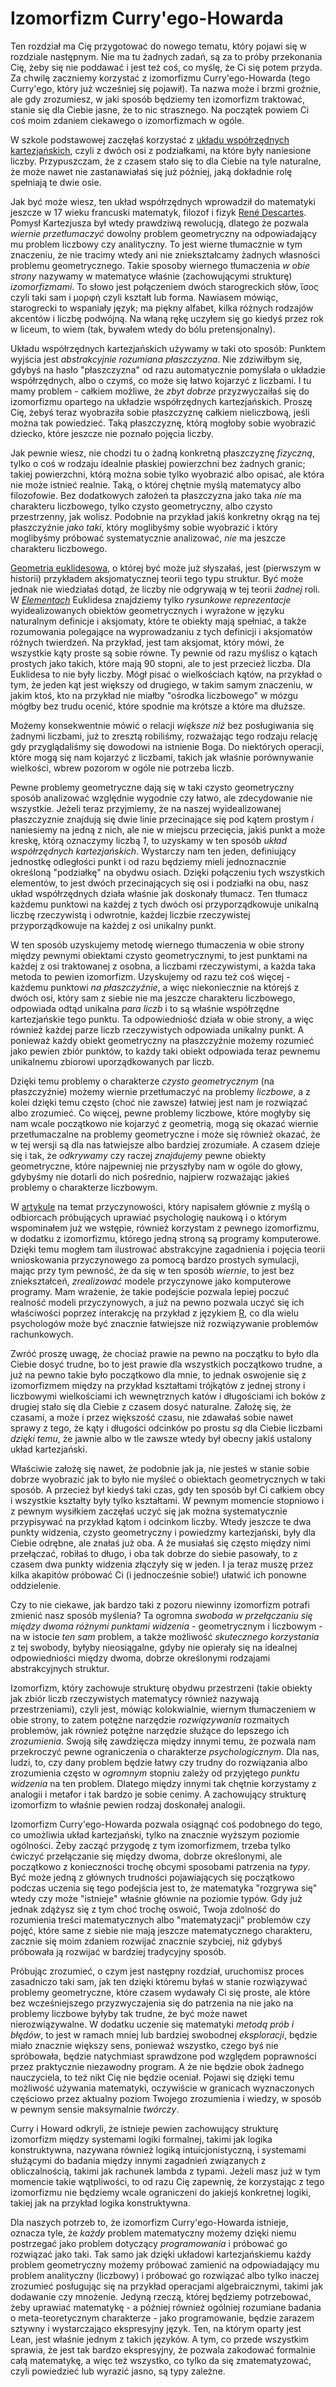 # Izomorfizm Curry'ego-Howarda

Ten rozdział ma Cię przygotować do nowego tematu, który pojawi się w rozdziale następnym. Nie ma tu
żadnych zadań, są za to próby przekonania Cię, żeby się nie poddawać i jest też coś, co myślę, że Ci
się potem przyda. Za chwilę zaczniemy korzystać z izomorfizmu Curry'ego-Howarda (tego Curry'ego,
który już wcześniej się pojawił). Ta nazwa może i brzmi groźnie, ale gdy zrozumiesz, w jaki sposób
będziemy ten izomorfizm traktować, stanie się dla Ciebie jasne, że to nic strasznego. Na początek
powiem Ci coś moim zdaniem ciekawego o izomorfizmach w ogóle.

W szkole podstawowej zaczęłaś korzystać z [układu współrzędnych
kartezjańskich](https://pl.wikipedia.org/wiki/Uk%C5%82ad_wsp%C3%B3%C5%82rz%C4%99dnych_kartezja%C5%84skich),
czyli z dwóch osi z podziałkami, na które były naniesione liczby. Przypuszczam, że z czasem stało
się to dla Ciebie na tyle naturalne, że może nawet nie zastanawiałaś się już później, jaką dokładnie
rolę spełniają te dwie osie.

Jak być może wiesz, ten układ współrzędnych wprowadził do matematyki jeszcze w 17 wieku francuski
matematyk, filozof i fizyk [René
Descartes](https://pl.wikipedia.org/wiki/Ren%C3%A9_Descartes). Pomysł Kartezjusza był wtedy
prawdziwą rewolucją, dlatego że pozwala *wiernie przetłumaczyć* dowolny problem geometryczny na
odpowiadający mu problem liczbowy czy analityczny. To jest wierne tłumacznie w tym znaczeniu, że nie
tracimy wtedy ani nie zniekształcamy żadnych własności problemu geometrycznego. Takie sposoby
wiernego tłumaczenia *w obie strony* nazywamy w matematyce właśnie (zachowującymi strukturę)
*izomorfizmami*. To słowo jest połączeniem dwóch starogreckich słów, ἴσος czyli taki sam i μορφή
czyli kształt lub forma. Nawiasem mówiąc, starogrecki to wspaniały język; ma piękny alfabet, kilka
różnych rodzajów akcentów i liczbę podwójną. Na właną rękę uczyłem się go kiedyś przez rok w liceum,
to wiem (tak, bywałem wtedy do bólu pretensjonalny).

Układu współrzędnych kartezjańskich używamy w taki oto sposób: Punktem wyjścia jest *abstrakcyjnie
rozumiana płaszczyzna*. Nie zdziwiłbym się, gdybyś na hasło "płaszczyzna" od razu automatycznie
pomyślała o układzie współrzędnych, albo o czymś, co może się łatwo kojarzyć z liczbami. I tu mamy
problem - całkiem możliwe, że *zbyt dobrze* przyzwyczaiłaś się do izomorfizmu opartego na układzie
współrzędnych kartezjańskich. Proszę Cię, żebyś teraz wyobraziła sobie płaszczyznę całkiem
nieliczbową, jeśli można tak powiedzieć. Taką płaszczyznę, którą mogłoby sobie wyobrazić dziecko,
które jeszcze nie poznało pojęcia liczby.

Jak pewnie wiesz, nie chodzi tu o żadną konkretną płaszczyznę *fizyczną*, tylko o coś w rodzaju
idealnie płaskiej powierzchni bez żadnych granic; takiej powierzchni, którą można sobie tylko
wyobrazić albo opisać, ale która nie może istnieć realnie. Taką, o której chętnie myślą matematycy
albo filozofowie. Bez dodatkowych założeń ta płaszczyzna jako taka *nie* ma charakteru liczbowego,
tylko czysto geometryczny, albo czysto przestrzenny, jak wolisz. Podobnie na przykład jakiś
konkretny okrąg na tej płaszczyźnie *jako taki*, który moglibyśmy sobie wyobrazić i który moglibyśmy
próbować systematycznie analizować, *nie* ma jeszcze charakteru liczbowego.

[Geometria euklidesowa](https://pl.wikipedia.org/wiki/Geometria_euklidesowa), o której być może już
słyszałaś, jest (pierwszym w historii) przykładem aksjomatycznej teorii tego typu struktur. Być może
jednak nie wiedziałaś dotąd, że liczby nie odgrywają w tej teorii *żadnej* roli. W
[*Elementach*](http://aleph0.clarku.edu/~djoyce/java/elements/toc.html) Euklidesa znajdziemy tylko
*rysunkowe reprezentacje* wyidealizowanych obiektów geometrycznych i wyrażone w języku naturalnym
definicje i aksjomaty, które te obiekty mają spełniać, a także rozumowania polegające na
wyprowadzaniu z tych definicji i aksjomatów różnych twierdzeń. Na przykład, jest tam aksjomat, który
mówi, że wszystkie kąty proste są sobie równe. Ty pewnie od razu myślisz o kątach prostych jako
takich, które mają 90 stopni, ale to jest przecież liczba. Dla Euklidesa to nie były liczby. Mógł
pisać o wielkościach kątów, na przykład o tym, że jeden kąt jest większy od drugiego, w takim samym
znaczeniu, w jakim ktoś, kto na przykład nie miałby "ośrodka liczbowego" w mózgu mógłby bez trudu
ocenić, które spodnie ma krótsze a które ma dłuższe. 

Możemy konsekwentnie mówić o relacji *większe niż* bez posługiwania się żadnymi liczbami, już to
zresztą robiliśmy, rozważając tego rodzaju relację gdy przyglądaliśmy się dowodowi na istnienie
Boga. Do niektórych operacji, które mogą się nam kojarzyć z liczbami, takich jak właśnie
porównywanie wielkości, wbrew pozorom w ogóle nie potrzeba liczb.

Pewne problemy geometryczne dają się w taki czysto geometryczny sposób analizować względnie wygodnie
czy łatwo, ale zdecydowanie nie wszystkie. Jeżeli teraz przyjmiemy, że na naszej wyidealizowanej
płaszczyznie znajdują się dwie linie przecinające się pod kątem prostym *i* naniesiemy na jedną z
nich, ale nie w miejscu przecięcia, jakiś punkt a może kreskę, którą oznaczymy liczbą *1*, to
uzyskamy w ten sposób *układ współrzędnych kartezjańskich*. Wystarczy nam ten jeden, definiujący
jednostkę odległości punkt i od razu będziemy mieli jednoznacznie określoną "podziałkę" na obydwu
osiach. Dzięki połączeniu tych wszystkich elementów, to jest dwóch przecinających się osi i
podziałki na obu, nasz układ współrzędnych działa właśnie jak doskonały tłumacz. Ten tłumacz każdemu
punktowi na każdej z tych dwóch osi przyporządkowuje unikalną liczbę rzeczywistą i odwrotnie, każdej
liczbie rzeczywistej przyporządkowuje na każdej z osi unikalny punkt.

W ten sposób uzyskujemy metodę wiernego tłumaczenia w obie strony między pewnymi obiektami czysto
geometrycznymi, to jest punktami na każdej z osi traktowanej z osobna, a liczbami rzeczywistymi, a
każda taka metoda to pewien izomorfizm. Uzyskujemy od razu też coś więcej - każdemu punktowi *na
płaszczyźnie*, a więc niekoniecznie na którejś z dwóch osi, który sam z siebie nie ma jeszcze
charakteru liczbowego, odpowiada odtąd unikalna *para liczb* i to są właśnie współrzędne
kartezjańskie tego punktu. Ta odpowiedniość działa w obie strony, a więc również każdej parze liczb
rzeczywistych odpowiada unikalny punkt. A ponieważ każdy obiekt geometryczny na płaszczyźnie możemy
rozumieć jako pewien zbiór punktów, to każdy taki obiekt odpowiada teraz pewnemu unikalnemu zbiorowi
uporządkowanych par liczb.

Dzięki temu problemy o charakterze *czysto geometrycznym* (na płaszczyźnie) możemy wiernie
przetłumaczyć na problemy *liczbowe*, a z kolei dzięki temu często (choć nie zawsze) łatwiej jest
nam je rozwiązać albo zrozumieć. Co więcej, pewne problemy liczbowe, które mogłyby się nam wcale
początkowo nie kojarzyć z geometrią, mogą się okazać wiernie przetłumaczalne na problemy
geometryczne i może się również okazać, że w tej wersji są dla nas łatwiejsze albo bardziej
zrozumiałe. A czasem dzieje się i tak, że *odkrywamy* czy raczej *znajdujemy* pewne obiekty
geometryczne, które najpewniej nie przyszłyby nam w ogóle do głowy, gdybyśmy nie dotarli do nich
pośrednio, najpierw rozważając jakieś problemy o charakterze liczbowym.

W [artykule](https://czasopisma.uwm.edu.pl/index.php/pp/article/view/9731/7171) na temat
przyczynowości, który napisałem głównie z myślą o odbiorcach próbujących uprawiać psychologię
naukową i o którym wspominałem już we wstępie, również korzystam z pewnego izomorfizmu, w dodatku z
izomorfizmu, którego jedną stroną są programy komputerowe. Dzięki temu mogłem tam ilustrować
abstrakcyjne zagadnienia i pojęcia teorii wnioskowania przyczynowego za pomocą bardzo prostych
symulacji, mając przy tym pewność, że da się w ten sposób *wiernie*, to jest bez zniekształceń,
*zrealizować* modele przyczynowe jako komputerowe programy. Mam wrażenie, że takie podejście pozwala
lepiej poczuć realność modeli przyczynowych, a już na pewno pozwala uczyć się ich właściwości
poprzez interakcję na przykład z językiem
[R](https://en.wikipedia.org/wiki/R_(programming_language)), co dla wielu psychologów może być
znacznie łatwiejsze niż rozwiązywanie problemów rachunkowych.

Zwróć proszę uwagę, że chociaż prawie na pewno na początku to było dla Ciebie dosyć trudne, bo to
jest prawie dla wszystkich początkowo trudne, a już na pewno takie było początkowo dla mnie, to
jednak oswojenie się z izomorfizmem między na przykład kształtami trójkątów z jednej strony i
liczbowymi wielkościami ich wewnętrznych katów i długościami ich boków z drugiej stało się dla
Ciebie z czasem dosyć naturalne. Założę się, że czasami, a może i przez większość czasu, nie
zdawałaś sobie nawet sprawy z tego, że kąty i długości odcinków po prostu *są* dla Ciebie liczbami
*dzięki temu*, że jawnie albo w tle zawsze wtedy był obecny jakiś ustalony układ
kartezjański. 

Właściwie założę się nawet, że podobnie jak ja, nie jesteś w stanie sobie dobrze wyobrazić jak to
było nie myśleć o obiektach geometrycznych w taki sposób. A przecież był kiedyś taki czas, gdy ten
sposób był Ci całkiem obcy i wszystkie kształty były tylko kształtami. W pewnym momencie stopniowo i
z pewnym wysiłkiem zaczęłaś uczyć się jak można systematycznie przypisywać na przykład kątom i
odcinkom liczby. Wtedy jeszcze te dwa punkty widzenia, czysto geometryczny i powiedzmy kartezjański,
były dla Ciebie odrębne, ale znałaś już oba. A że musiałaś się często między nimi przełączać,
robiłaś to długo, i oba tak dobrze do siebie pasowały, to z czasem dwa punkty widzenia złączyły się
w jeden. I ja teraz muszę przez kilka akapitów próbować Ci (i jednocześnie sobie!) ułatwić ich
ponowne oddzielenie.

Czy to nie ciekawe, jak bardzo taki z pozoru niewinny izomorfizm potrafi zmienić nasz sposób
myślenia? Ta ogromna *swoboda w przełączaniu się między dwoma różnymi punktami widzenia* -
geometrycznym i liczbowym - na w istocie *ten sam* problem, a także możliwość *skutecznego
korzystania* z tej swobody, byłyby nieosiągalne, gdyby nie opierały się na idealnej odpowiedniości
między dwoma, dobrze określonymi rodzajami abstrakcyjnych struktur.

Izomorfizm, który zachowuje strukturę obydwu przestrzeni (takie obiekty jak zbiór liczb
rzeczywistych matematycy również nazywają przestrzeniami), czyli jest, mówiąc kolokwialnie, wiernym
tłumaczeniem w obie strony, to zatem potężne narzędzie *rozwiązywania* rozmaitych problemów, jak
również potężne narzędzie służące do lepszego ich *zrozumienia*. Swoją siłę zawdzięcza między innymi
temu, że pozwala nam przekroczyć pewne ograniczenia o charakterze *psychologicznym*. Dla nas, ludzi,
to, czy dany problem będzie łatwy czy trudny do rozwiązania albo zrozumienia często w *ogromnym*
stopniu zależy od przyjętego *punktu widzenia* na ten problem. Dlatego między innymi tak chętnie
korzystamy z analogii i metafor i tak bardzo je sobie cenimy. A zachowujący strukturę izomorfizm to
właśnie pewien rodzaj doskonałej analogii.

Izomorfizm Curry'ego-Howarda pozwala osiągnąć coś podobnego do tego, co umożliwia układ
kartezjański, tylko na znacznie wyższym poziomie ogólności. Żeby zacząć przygodę z tym izomorfizmem,
trzeba tylko ćwiczyć przełączanie się między dwoma, dobrze określonymi, ale początkowo z
konieczności trochę obcymi sposobami patrzenia na *typy*. Być może jedną z głównych trudności
pojawiających się początkowo podczas uczenia się tego podejścia jest to, że matematyka "rozgrywa
się" wtedy czy może "istnieje" właśnie głównie na poziomie typów. Gdy już jednak zdążysz się z tym
choć trochę oswoić, Twoja zdolność do rozumienia treści matematycznych albo "matematyzacji"
problemów czy pojęć, które same z siebie nie mają jeszcze matematycznego charakteru, zacznie się
moim zdaniem rozwijać znacznie szybciej, niż gdybyś próbowała ją rozwijać w bardziej tradycyjny
sposób.

Próbując zrozumieć, o czym jest następny rozdział, uruchomisz proces zasadniczo taki sam, jak ten
dzięki któremu byłaś w stanie rozwiązywać problemy geometryczne, które czasem wydawały Ci się
proste, ale które bez wcześniejszego przyzwyczajenia się do patrzenia na nie jako na problemy
liczbowe byłyby tak trudne, że być może nawet nierozwiązywalne. W dodatku uczenie się matematyki
*metodą prób i błędów*, to jest w ramach mniej lub bardziej swobodnej *eksploracji*, będzie miało
znacznie większy sens, ponieważ wszystko, czego byś nie spróbowała, będzie natychmiast sprawdzone
pod względem poprawności przez praktycznie niezawodny program. A że nie będzie obok żadnego
nauczyciela, to też nikt Cię nie będzie oceniał. Pojawi się dzięki temu możliwość używania
matematyki, oczywiście w granicach wyznaczonych częściowo przez aktualny poziom Twojego zrozumienia
i wiedzy, w sposób w pewnym sensie maksymalnie *twórczy*.

Curry i Howard odkryli, że istnieje pewien zachowujący strukturę izomorfizm między systemami logiki
formalnej, takimi jak logika konstruktywna, nazywana również logiką intuicjonistyczną, i systemami
służącymi do badania między innymi zagadnień związanych z obliczalnością, takimi jak rachunek lambda
z typami. Jeżeli masz już w tym momencie takie wątpliwości, to od razu Cię zapewnię, że korzystając
z tego izomorfizmu nie będziemy wcale ograniczeni do jakiejś konkretnej logiki, takiej jak na
przykład logika konstruktywna.

Dla naszych potrzeb to, że izomorfizm Curry'ego-Howarda istnieje, oznacza tyle, że *każdy* problem
matematyczny możemy dzięki niemu postrzegać jako problem dotyczący *programowania* i próbować go
rozwiązać jako taki. Tak samo jak dzięki układowi kartezjańskiemu każdy problem geometryczny możemy
próbować zamienić na odpowiadający mu problem analityczny (liczbowy) i próbować go rozwiązać albo
tylko inaczej zrozumieć posługując się na przykład operacjami algebraicznymi, takimi jak dodawanie
czy mnożenie. Jedyną rzeczą, której będziemy potrzebować, żeby uprawiać matematykę - a później
również ogólniej rozumiane badania o meta-teoretycznym charakterze - jako programowanie, będzie
zarazem sztywny i wystarczająco ekspresyjny język. Ten, na którym oparty jest Lean, jest właśnie
jednym z takich języków. A tym, co przede wszystkim sprawia, że jest tak bardzo ekspresyjny, że
pozwala zakodować formalnie całą matematykę, a więc też wszystko, co tylko da się zmatematyzować,
czyli powiedzieć lub wyrazić jasno, są typy zależne.
